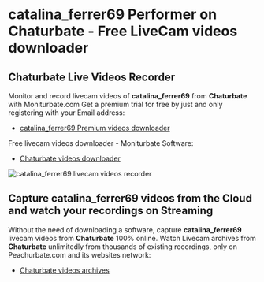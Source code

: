 # catalina_ferrer69 Performer on Chaturbate - Free LiveCam videos downloader

## Chaturbate Live Videos Recorder

Monitor and record livecam videos of **catalina_ferrer69** from **Chaturbate** with Moniturbate.com
Get a premium trial for free by just and only registering with your Email address:
* [catalina_ferrer69 Premium videos downloader](https://moniturbate.com/request-demo-licence-key.html)

Free livecam videos downloader - Moniturbate Software:
* [Chaturbate videos downloader](https://moniturbate.com/moniturbate-download-software.html)

![catalina_ferrer69 livecam videos recorder](https://peachurnet.com/templates/moniturbate-software.png)


## Capture catalina_ferrer69 videos from the Cloud and watch your recordings on Streaming

Without the need of downloading a software, capture **catalina_ferrer69** livecam videos from **Chaturbate** 100% online.
Watch Livecam archives from **Chaturbate** unlimitedly from thousands of existing recordings, only on Peachurbate.com and its websites network:
* [Chaturbate videos archives](https://peachurnet.com/)